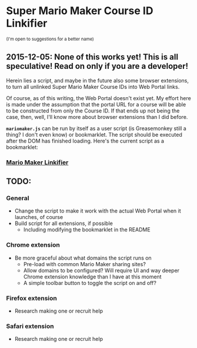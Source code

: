 # Super Mario Maker Course ID Linkifier

<small>(I'm open to suggestions for a better name)</small>

## 2015\-12\-05: None of this works yet! This is all speculative! Read on only if you are a developer!

Herein lies a script, and maybe in the future also some browser extensions, to turn all unlinked Super Mario Maker Course IDs into Web Portal links.

Of course, as of this writing, the Web Portal doesn't exist yet. My effort here is made under the assumption that the portal URL for a course will be able to be constructed from only the Course ID. If that ends up not being the case, then, well, I'll know more about browser extensions than I did before.

**`mariomaker.js`** can be run by itself as a user script (is Greasemonkey still a thing? I don't even know) or bookmarklet. The script should be executed after the DOM has finished loading. Here's the current script as a bookmarklet:

### <a href="javascript:(function(){function%20marioMakerReplaceInElement(element,find,replace){for(var%20i=element.childNodes.length;i-->0;){var%20child=element.childNodes[i];if(child.nodeType==1){var%20tag=child.nodeName.toLowerCase();if(tag!='style'&&tag!='script'&&tag!='a')marioMakerReplaceInElement(child,find,replace);}else%20if(child.nodeType==3){marioMakerReplaceInText(child,find,replace);}}}function%20marioMakerReplaceInText(text,find,replace){var%20match;var%20matches=[];while(match=find.exec(text.data))matches.push(match);for(var%20i=matches.length;i-->0;){match=matches[i];text.splitText(match.index);text.nextSibling.splitText(match[0].length);text.parentNode.replaceChild(replace(match),text.nextSibling);}}var%20find=/[0-9a-f]{4}[-][0-9a-f]{4}[-][0-9a-f]{4}[-][0-9a-f]{4}/gi;marioMakerReplaceInElement(document.body,find,function(match){var%20link=document.createElement('a');link.href='http://supermariomaker.nintendo.com/course/'+match[0];link.appendChild(document.createTextNode(match[0]));return%20link;});})();">Mario Maker Linkifier</a>

## TODO:

### General

- Change the script to make it work with the actual Web Portal when it launches, of course
- Build script for all extensions, if possible
    + Including modifying the bookmarklet in the README

### Chrome extension

- Be more graceful about what domains the script runs on
    + Pre-load with common Mario Maker sharing sites?
    + Allow domains to be configured? Will require UI and way deeper Chrome extension knowledge than I have at this moment
    + A simple toolbar button to toggle the script on and off?

### Firefox extension

- Research making one or recruit help

### Safari extension

- Research making one or recruit help



